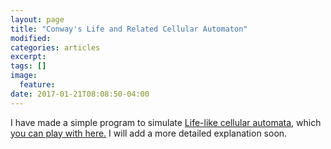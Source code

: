 ```yaml
---
layout: page
title: "Conway's Life and Related Cellular Automaton"
modified:
categories: articles
excerpt:
tags: []
image:
  feature:
date: 2017-01-21T08:08:50-04:00
---
```


I have made a simple program to simulate [Life-like cellular automata](https://en.wikipedia.org/wiki/Life-like_cellular_automaton), which [you can play with here.](/scripts/CA/Life.html) I will add a more detailed explanation soon.


